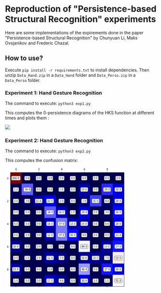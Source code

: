 # Reproduction of "Persistence-based Structural Recognition" experiments

Here are some implementations of the expirements done in the paper "Persistence-based Structural Recognition" by Chunyuan Li, Maks Ovsjanikov and Frederic Chazal.

## How to use?

Execute `pip install -r requirements.txt` to install dependencies. Then unzip `Data_Hand.zip` in a `Data_Hand` folder and `Data_Perso.zip` in a `Data_Perso` folder.

### Experiment 1: Hand Gesture Recognition

The command to execute: `python3 exp1.py`

This computes the 0-persistence diagrams of the HKS function at different times and plots them :

<img src="README-rsrc/pers-diags.png">

### Experiment 2: Hand Gesture Recognition

The command to execute: `python3 exp2.py`

This computes the confusion matrix:

<img src="README-rsrc/confusion-matrix.png">
